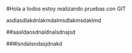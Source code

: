 #Hola a todos estoy realizando pruebas con GIT


asdlasdlakdnlakmdalmsdlakmsdaklmd

##aasldaosdnaldnalsdnajsd

###lsndalsndasjdnakd 
